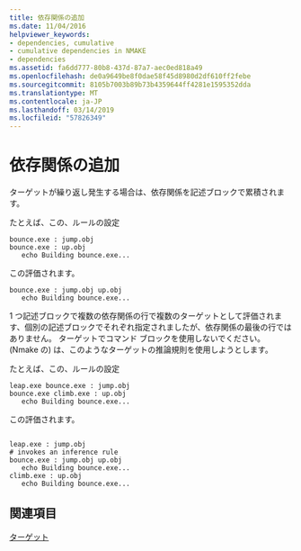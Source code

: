 ```yaml
---
title: 依存関係の追加
ms.date: 11/04/2016
helpviewer_keywords:
- dependencies, cumulative
- cumulative dependencies in NMAKE
- dependencies
ms.assetid: fa6dd777-80b8-437d-87a7-aec0ed818a49
ms.openlocfilehash: de0a9649be8f0dae58f45d8980d2df610ff2febe
ms.sourcegitcommit: 8105b7003b89b73b4359644ff4281e1595352dda
ms.translationtype: MT
ms.contentlocale: ja-JP
ms.lasthandoff: 03/14/2019
ms.locfileid: "57826349"
---
```

# <a name="cumulative-dependencies"></a>依存関係の追加

ターゲットが繰り返し発生する場合は、依存関係を記述ブロックで累積されます。

たとえば、この、ルールの設定

```Output
bounce.exe : jump.obj
bounce.exe : up.obj
   echo Building bounce.exe...
```

この評価されます。

```Output
bounce.exe : jump.obj up.obj
   echo Building bounce.exe...
```

1 つ記述ブロックで複数の依存関係の行で複数のターゲットとして評価されます、個別の記述ブロックでそれぞれ指定されましたが、依存関係の最後の行ではありません。 ターゲットでコマンド ブロックを使用しないでください。 (Nmake の) は、このようなターゲットの推論規則を使用しようとします。

たとえば、この、ルールの設定

```Output
leap.exe bounce.exe : jump.obj
bounce.exe climb.exe : up.obj
   echo Building bounce.exe...
```

この評価されます。

```Output

leap.exe : jump.obj
# invokes an inference rule
bounce.exe : jump.obj up.obj
   echo Building bounce.exe...
climb.exe : up.obj
   echo Building bounce.exe...
```

## <a name="see-also"></a>関連項目

[ターゲット](targets.md)
